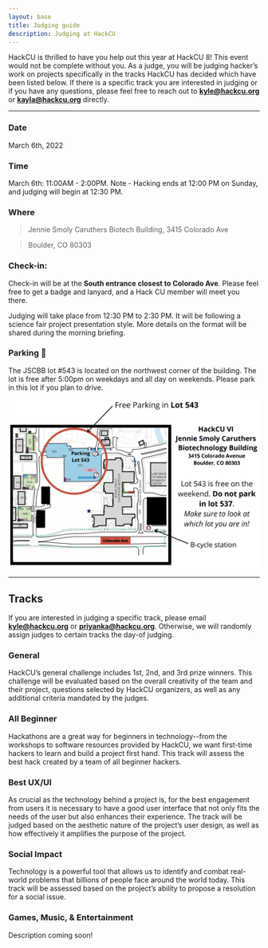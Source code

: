 ```yaml
---
layout: base
title: Judging guide
description: Judging at HackCU
---
```



HackCU is thrilled to have you help out this year at HackCU 8! This event would not be complete without you. As a judge, you will be judging hacker’s work on projects specifically in the tracks HackCU has decided which have been listed below. If there is a specific track you are interested in judging or if you have any questions, please feel free to reach out to <b>[kyle@hackcu.org](mailto:kyle@hackcu.org)</b> or <b>[kayla@hackcu.org](mailto:kayla@hackcu.org)</b> directly.


---

### Date
March 6th, 2022

### Time 
March 6th: 11:00AM - 2:00PM.
Note - Hacking ends at 12:00 PM on Sunday, and judging will begin at 12:30 PM.

### Where
>Jennie Smoly Caruthers Biotech Building, 3415 Colorado Ave

>Boulder, CO 80303

### Check-in:
Check-in will be at the <b>South entrance closest to Colorado Ave</b>. 
Please feel free to get a badge and lanyard, and a Hack CU member will meet you there.

Judging will take place from 12:30 PM to 2:30 PM. It will be following a science fair project presentation style. More details on the format will be shared during the morning briefing.


### Parking :car:

The JSCBB lot #543 is located on the northwest corner of the building.  The lot is free after 5:00pm on weekdays and all day on weekends. Please park in this lot if you plan to drive. 

![JSCBB Parking](/assets/img/res/jscbb_parking.png "JSCBB")


---

## Tracks

If you are interested in judging a specific track, please email <b>[kyle@hackcu.org](mailto:kyle@hackcu.org)</b> or <b>[priyanka@hackcu.org](mailto:kayla@hackcu.org)</b>. Otherwise, we will randomly assign judges to certain tracks the day-of judging. 

### General
HackCU’s general challenge includes 1st, 2nd, and 3rd prize winners. This challenge will be evaluated based on the overall creativity of the team and their project, questions selected by HackCU organizers, as well as any additional criteria mandated by the judges.

### All Beginner
Hackathons are a great way for beginners in technology--from the workshops to software resources provided by HackCU, we want first-time hackers to learn and build a project first hand. This track will assess the best hack created by a team of all beginner hackers.

### Best UX/UI
As crucial as the technology behind a project is, for the best engagement from users it is necessary to have a good user interface that not only fits the needs of the user but also enhances their experience. The track will be judged based on the aesthetic nature of the project’s user design, as well as how effectively it amplifies the purpose of the project.

### Social Impact
Technology is a powerful tool that allows us to identify and combat real-world problems that billions of people face around the world today. This track will be assessed based on the project’s ability to propose a resolution for a social issue.

### Games, Music, & Entertainment
Description coming soon!

